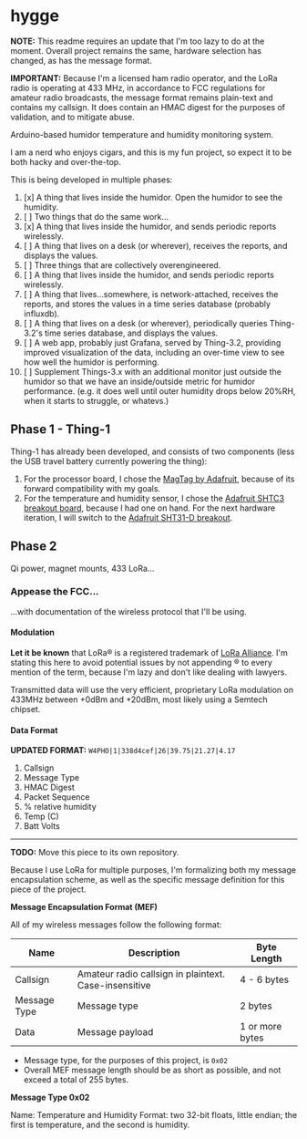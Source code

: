 # hygge

**NOTE:** This readme requires an update that I'm too lazy to do at the moment. Overall project remains the same, hardware selection has changed, as has the message format.

**IMPORTANT:** Because I'm a licensed ham radio operator, and the LoRa radio is operating at 433 MHz, in accordance to FCC regulations for amateur radio broadcasts, the message format remains plain-text and contains my callsign. It does contain an HMAC digest for the purposes of validation, and to mitigate abuse.

Arduino-based humidor temperature and humidity monitoring system.

I am a nerd who enjoys cigars, and this is my fun project, so expect it to be both hacky and over-the-top.

This is being developed in multiple phases:

1. [x] A thing that lives inside the humidor. Open the humidor to see the humidity.
2. [ ] Two things that do the same work...
  1. [x] A thing that lives inside the humidor, and sends periodic reports wirelessly.
  2. [ ] A thing that lives on a desk (or wherever), receives the reports, and displays the values.
3. [ ] Three things that are collectively overengineered.
  1. [ ] A thing that lives inside the humidor, and sends periodic reports wirelessly.
  2. [ ] A thing that lives...somewhere, is network-attached, receives the reports, and stores the values in a time series database (probably influxdb).
  3. [ ] A thing that lives on a desk (or wherever), periodically queries Thing-3.2's time series database, and displays the values.
  4. [ ] A web app, probably just Grafana, served by Thing-3.2, providing improved visualization of the data, including an over-time view to see how well the humidor is performing.
4. [ ] Supplement Things-3.x with an additional monitor just outside the humidor so that we have an inside/outside metric for humidor performance. (e.g. it does well until outer humidity drops below 20%RH, when it starts to struggle, or whatevs.)

## Phase 1 - Thing-1

Thing-1 has already been developed, and consists of two components (less the USB travel battery currently powering the thing):

1. For the processor board, I chose the [MagTag by Adafruit](https://www.adafruit.com/product/4800), because of its forward compatibility with my goals.
2. For the temperature and humidity sensor, I chose the [Adafruit SHTC3 breakout board](https://www.adafruit.com/product/4636), because I had one on hand. For the next hardware iteration, I will switch to the [Adafruit SHT31-D breakout](https://www.adafruit.com/product/2857).

## Phase 2

Qi power, magnet mounts, 433 LoRa...

### Appease the FCC...

...with documentation of the wireless protocol that I'll be using.

#### Modulation

**Let it be known** that LoRa:registered: is a registered trademark of [LoRa Alliance](https://lora-alliance.org/). I'm stating this here to avoid potential issues by not appending :registered: to every mention of the term, because I'm lazy and don't like dealing with lawyers.

Transmitted data will use the very efficient, proprietary LoRa modulation on 433MHz between +0dBm and +20dBm, most likely using a Semtech chipset.

#### Data Format

**UPDATED FORMAT:** `W4PHO|1|338d4cef|26|39.75|21.27|4.17`

1. Callsign
2. Message Type
3. HMAC Digest
4. Packet Sequence
5. % relative humidity
6. Temp (C)
7. Batt Volts

---

**TODO:** Move this piece to its own repository.

Because I use LoRa for multiple purposes, I'm formalizing both my message encapsulation scheme, as well as the specific message definition for this piece of the project.

**Message Encapsulation Format (MEF)**

All of my wireless messages follow the following format:

| Name         | Description                                           | Byte Length     |
|--------------|-------------------------------------------------------|-----------------|
| Callsign     | Amateur radio callsign in plaintext. Case-insensitive | 4 - 6 bytes     |
| Message Type | Message type                                          | 2 bytes         |
| Data         | Message payload                                       | 1 or more bytes |

- Message type, for the purposes of this project, is `0x02`
- Overall MEF message length should be as short as possible, and not exceed a total of 255 bytes.

**Message Type 0x02**

Name: Temperature and Humidity
Format: two 32-bit floats, little endian; the first is temperature, and the second is humidity.
